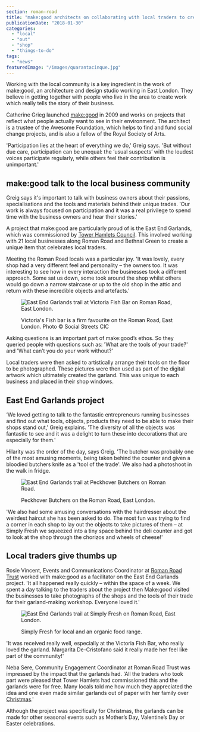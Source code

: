 ```yaml
---
section: roman-road
title: "make:good architects on collaborating with local traders to create East End Garlands trail"
publicationDate: "2018-01-30"
categories: 
  - "local"
  - "out"
  - "shop"
  - "things-to-do"
tags: 
  - "news"
featuredImage: "/images/quarantacinque.jpg"
---
```


Working with the local community is a key ingredient in the work of make:good, an architecture and design studio working in East London. They believe in getting together with people who live in the area to create work which really tells the story of their business.

Catherine Grieg launched [make:good](https://make-good.com/) in 2009 and works on projects that reflect what people actually want to see in their environment. The architect is a trustee of the Awesome Foundation, which helps to find and fund social change projects, and is also a fellow of the Royal Society of Arts.

'Participation lies at the heart of everything we do,' Greig says. 'But without due care, participation can be unequal: the ‘usual suspects’ with the loudest voices participate regularly, while others feel their contribution is unimportant.'

## make:good talk to the local business community

Greig says it's important to talk with business owners about their passions, specialisations and the tools and materials behind their unique trades. 'Our work is always focused on participation and it was a real privilege to spend time with the business owners and hear their stories.'

A project that make:good are particularly proud of is the East End Garlands, which was commissioned by [Tower Hamlets Council](https://www.towerhamlets.gov.uk/Home.aspx). This involved working with 21 local businesses along Roman Road and Bethnal Green to create a unique item that celebrates local traders.

Meeting the Roman Road locals was a particular joy. 'It was lovely, every shop had a very different feel and personality – the owners too. It was interesting to see how in every interaction the businesses took a different approach. Some sat us down, some took around the shop whilst others would go down a narrow staircase or up to the old shop in the attic and return with these incredible objects and artefacts.'

<figure>

![East End Garlands trail at Victoria Fish Bar on Roman Road, East London.](/images/Victorias-Fish-Bar-food-1024x682.jpg)

<figcaption>

Victoria's Fish bar is a firm favourite on the Roman Road, East London. Photo © Social Streets CIC

</figcaption>

</figure>

Asking questions is an important part of make:good’s ethos. So they queried people with questions such as: 'What are the tools of your trade?' and 'What can’t you do your work without?'

Local traders were then asked to artistically arrange their tools on the floor to be photographed. These pictures were then used as part of the digital artwork which ultimately created the garland. This was unique to each business and placed in their shop windows.

## East End Garlands project

‘We loved getting to talk to the fantastic entrepreneurs running businesses and find out what tools, objects, products they need to be able to make their shops stand out,' Greig explains. 'The diversity of all the objects was fantastic to see and it was a delight to turn these into decorations that are especially for them.'

Hilarity was the order of the day, says Greig. 'The butcher was probably one of the most amusing moments, being taken behind the counter and given a bloodied butchers knife as a 'tool of the trade'. We also had a photoshoot in the walk in fridge.

<figure>

![East End Garlands trail at Peckhover Butchers on Roman Road.](/images/Peckhover-Butchers-meat-1024x682.jpg)

<figcaption>

Peckhover Butchers on the Roman Road, East London.

</figcaption>

</figure>

'We also had some amusing conversations with the hairdresser about the weirdest haircut she has been asked to do. The most fun was trying to find a corner in each shop to lay out the objects to take pictures of them – at Simply Fresh we squeezed into a tiny space behind the deli counter and got to look at the shop through the chorizos and wheels of cheese!'

## Local traders give thumbs up

Rosie Vincent, Events and Communications Coordinator at [Roman Road Trust](https://romanroadtrust.co.uk/) worked with make:good as a facilitator on the East End Garlands project. 'It all happened really quickly – within the space of a week. We spent a day talking to the traders about the project then Make:good visited the businesses to take photographs of the shops and the tools of their trade for their garland-making workshop. Everyone loved it.'

<figure>

![East End Garlands trail at Simply Fresh on Roman Road, East London.](/images/Simply-Fresh-roman-road-1024x682.jpg)

<figcaption>

Simply Fresh for local and an organic food range.

</figcaption>

</figure>

'It was received really well, especially at the Victoria Fish Bar, who really loved the garland. Margarita De-Cristofano said it really made her feel like part of the community!'

Neba Sere, Community Engagement Coordinator at Roman Road Trust was impressed by the impact that the garlands had. 'All the traders who took part were pleased that Tower Hamlets had commissioned this and the garlands were for free. Many locals told me how much they appreciated the idea and one even made similar garlands out of paper with her family over [Christmas](https://romanroadlondon.com/roman-road-christmas-fair-pictures-2016/).'

Although the project was specifically for Christmas, the garlands can be made for other seasonal events such as Mother’s Day, Valentine’s Day or Easter celebrations.

